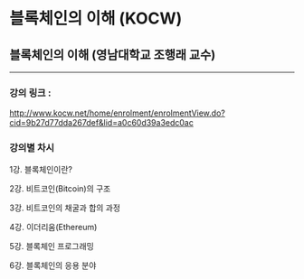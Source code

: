 # 블록체인의 이해 (KOCW)

## 블록체인의 이해 (영남대학교 조행래 교수)

---

### 강의 링크 : 
http://www.kocw.net/home/enrolment/enrolmentView.do?cid=9b27d77dda267def&lid=a0c60d39a3edc0ac

### 강의별 차시

1강. 블록체인이란?

2강. 비트코인(Bitcoin)의 구조

3강. 비트코인의 채굴과 합의 과정

4강. 이더리움(Ethereum)

5강. 블록체인 프로그래밍

6강. 블록체인의 응용 분야
